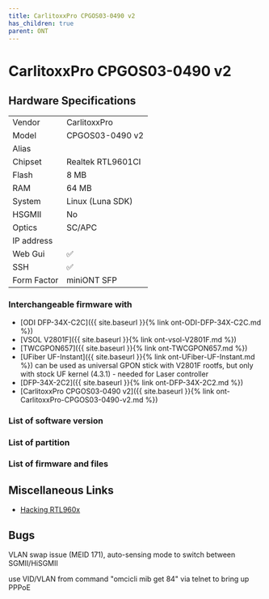 ```yaml
---
title: CarlitoxxPro CPGOS03-0490 v2
has_children: true
parent: ONT
---
```


# CarlitoxxPro CPGOS03-0490 v2

## Hardware Specifications

|          |               |
|----------|---------------|
| Vendor   | CarlitoxxPro        |
| Model    |  CPGOS03-0490 v2      |
| Alias | |
| Chipset  | Realtek RTL9601CI |
| Flash | 8 MB |
| RAM | 64 MB |
| System | Linux (Luna SDK) |
| HSGMII | No |
| Optics | SC/APC |
| IP address |   |
| Web Gui | ✅ |
| SSH | ✅ |
| Form Factor | miniONT SFP |

### Interchangeable firmware with

- [ODI DFP-34X-C2C]({{ site.baseurl }}{% link ont-ODI-DFP-34X-C2C.md %})
- [VSOL V2801F]({{ site.baseurl }}{% link ont-vsol-V2801F.md %})
- [TWCGPON657]({{ site.baseurl }}{% link ont-TWCGPON657.md %})
- [UFiber UF-Instant]({{ site.baseurl }}{% link ont-UFiber-UF-Instant.md %}) can be used as universal GPON stick with V2801F rootfs, but only with stock UF kernel (4.3.1) - needed for Laser controller
- [DFP-34X-2C2]({{ site.baseurl }}{% link ont-DFP-34X-2C2.md %})
- [CarlitoxxPro CPGOS03-0490 v2]({{ site.baseurl }}{% link ont-CarlitoxxPro-CPGOS03-0490-v2.md %})
### List of software version
### List of partition
### List of firmware and files
## Miscellaneous Links

- [Hacking RTL960x](https://github.com/Anime4000/RTL960x)

## Bugs

VLAN swap issue (MEID 171), auto-sensing mode to switch between SGMII/HiSGMII

use VID/VLAN from command "omcicli mib get 84" via telnet to bring up PPPoE

